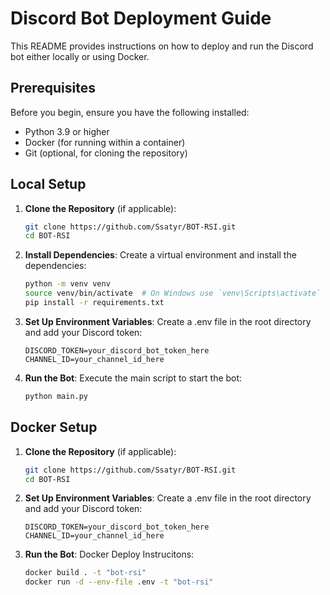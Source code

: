 # Discord Bot Deployment Guide

This README provides instructions on how to deploy and run the Discord bot either locally or using Docker.

## Prerequisites

Before you begin, ensure you have the following installed:
- Python 3.9 or higher
- Docker (for running within a container)
- Git (optional, for cloning the repository)

## Local Setup

1. **Clone the Repository** (if applicable):
   ```bash
   git clone https://github.com/Ssatyr/BOT-RSI.git
   cd BOT-RSI
   ```
2. **Install Dependencies**:
    Create a virtual environment and install the dependencies:
    ```bash
    python -m venv venv
    source venv/bin/activate  # On Windows use `venv\Scripts\activate`
    pip install -r requirements.txt
    ```
3. **Set Up Environment Variables**:
    Create a .env file in the root directory and add your Discord token:
    ```plaintext
    DISCORD_TOKEN=your_discord_bot_token_here
    CHANNEL_ID=your_channel_id_here
    ```
4. **Run the Bot**:
    Execute the main script to start the bot:
    ```bash
    python main.py
    ```

## Docker Setup

1. **Clone the Repository** (if applicable):
   ```bash
   git clone https://github.com/Ssatyr/BOT-RSI.git
   cd BOT-RSI
   ```
2. **Set Up Environment Variables**:
    Create a .env file in the root directory and add your Discord token:
    ```plaintext
    DISCORD_TOKEN=your_discord_bot_token_here
    CHANNEL_ID=your_channel_id_here
    ```
3. **Run the Bot**:
    Docker Deploy Instrucitons:
    ```bash
    docker build . -t "bot-rsi"
    docker run -d --env-file .env -t "bot-rsi"
    ```